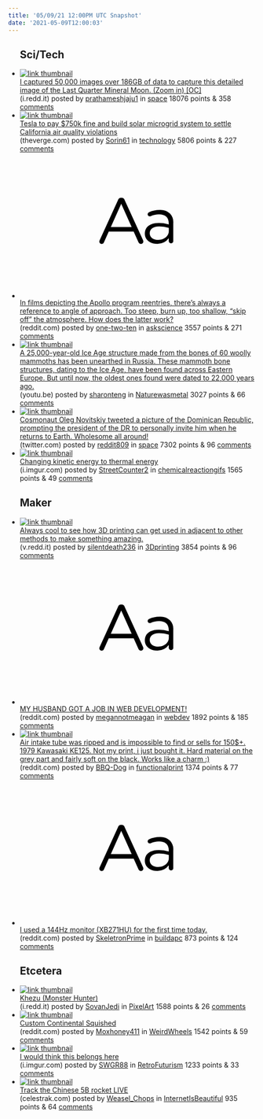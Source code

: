 ```yaml
---
title: '05/09/21 12:00PM UTC Snapshot'
date: '2021-05-09T12:00:03'
---
```

<ul>
<h2>Sci/Tech</h2>

<li><a href='https://i.redd.it/8u2f80c1tzx61.png'><img src='https://b.thumbs.redditmedia.com/38lBO3nTRY085kK4yJvMKZuMn_kMK8dU5DoUAgPVqWk.jpg' alt='link thumbnail'></a><div><div class='linkTitle'><a href='https://i.redd.it/8u2f80c1tzx61.png'>I captured 50,000 images over 186GB of data to capture this detailed image of the Last Quarter Mineral Moon. (Zoom in) [OC]</a></div>(i.redd.it) posted by <a href='https://www.reddit.com/user/prathameshjaju1'>prathameshjaju1</a> in <a href='https://www.reddit.com/r/space'>space</a> 18076 points & 358 <a href='https://www.reddit.com/r/space/comments/n82rft/i_captured_50000_images_over_186gb_of_data_to/'>comments</a></div></li>

<li><a href='https://www.theverge.com/2021/5/8/22426190/tesla-fine-build-microgrid-system-settle-california-air-quality-violations'><img src='https://a.thumbs.redditmedia.com/ygElevLJt_Ck7sw0cTM9KnGpRSX-JHuLjXusn7Vckk4.jpg' alt='link thumbnail'></a><div><div class='linkTitle'><a href='https://www.theverge.com/2021/5/8/22426190/tesla-fine-build-microgrid-system-settle-california-air-quality-violations'>Tesla to pay $750k fine and build solar microgrid system to settle California air quality violations</a></div>(theverge.com) posted by <a href='https://www.reddit.com/user/Sorin61'>Sorin61</a> in <a href='https://www.reddit.com/r/technology'>technology</a> 5806 points & 227 <a href='https://www.reddit.com/r/technology/comments/n7vm89/tesla_to_pay_750k_fine_and_build_solar_microgrid/'>comments</a></div></li>

<li><a href='https://www.reddit.com/r/askscience/comments/n7pfo2/in_films_depicting_the_apollo_program_reentries/'><svg version='1.1' viewBox='-34 -12 104 64' preserveAspectRatio='xMidYMid slice' xmlns='http://www.w3.org/2000/svg' xmlns:xlink='http://www.w3.org/1999/xlink'>
    <title>text link thumbnail</title>
    <path d='M12.19,8.84a1.45,1.45,0,0,0-1.4-1h-.12a1.46,1.46,0,0,0-1.42,1L1.14,26.56a1.29,1.29,0,0,0-.14.59,1,1,0,0,0,1,1,1.12,1.12,0,0,0,1.08-.77l2.08-4.65h11l2.08,4.59a1.24,1.24,0,0,0,1.12.83,1.08,1.08,0,0,0,1.08-1.08,1.64,1.64,0,0,0-.14-.57ZM6.08,20.71l4.59-10.22,4.6,10.22Z'>
    </path>
    <path d='M32.24,14.78A6.35,6.35,0,0,0,27.6,13.2a11.36,11.36,0,0,0-4.7,1,1,1,0,0,0-.58.89,1,1,0,0,0,.94.92,1.23,1.23,0,0,0,.39-.08,8.87,8.87,0,0,1,3.72-.81c2.7,0,4.28,1.33,4.28,3.92v.5a15.29,15.29,0,0,0-4.42-.61c-3.64,0-6.14,1.61-6.14,4.64v.05c0,2.95,2.7,4.48,5.37,4.48a6.29,6.29,0,0,0,5.19-2.48V26.9a1,1,0,0,0,1,1,1,1,0,0,0,1-1.06V19A5.71,5.71,0,0,0,32.24,14.78Zm-.56,7.7c0,2.28-2.17,3.89-4.81,3.89-1.94,0-3.61-1.06-3.61-2.86v-.06c0-1.8,1.5-3,4.2-3a15.2,15.2,0,0,1,4.22.61Z'>
    </path>
    </svg></a><div><div class='linkTitle'><a href='https://www.reddit.com/r/askscience/comments/n7pfo2/in_films_depicting_the_apollo_program_reentries/'>In films depicting the Apollo program reentries, there’s always a reference to angle of approach. Too steep, burn up, too shallow, “skip off” the atmosphere. How does the latter work?</a></div>(reddit.com) posted by <a href='https://www.reddit.com/user/one-two-ten'>one-two-ten</a> in <a href='https://www.reddit.com/r/askscience'>askscience</a> 3557 points & 271 <a href='https://www.reddit.com/r/askscience/comments/n7pfo2/in_films_depicting_the_apollo_program_reentries/'>comments</a></div></li>

<li><a href='https://youtu.be/WWvTPf-imuQ'><img src='https://b.thumbs.redditmedia.com/5UqJS5050xqXPf2JedcZ9LcYkkNWTYE0CVPsPiMoqXc.jpg' alt='link thumbnail'></a><div><div class='linkTitle'><a href='https://youtu.be/WWvTPf-imuQ'>A 25,000-year-old Ice Age structure made from the bones of 60 woolly mammoths has been unearthed in Russia. These mammoth bone structures, dating to the Ice Age, have been found across Eastern Europe. But until now, the oldest ones found were dated to 22,000 years ago.</a></div>(youtu.be) posted by <a href='https://www.reddit.com/user/sharonteng'>sharonteng</a> in <a href='https://www.reddit.com/r/Naturewasmetal'>Naturewasmetal</a> 3027 points & 66 <a href='https://www.reddit.com/r/Naturewasmetal/comments/n7oalh/a_25000yearold_ice_age_structure_made_from_the/'>comments</a></div></li>

<li><a href='https://twitter.com/luisabinader/status/1391103586633981959'><img src='https://b.thumbs.redditmedia.com/XZC_2HyaMNL6UBX4LarnZErL2Sw4Jt7nfYW37iCuynk.jpg' alt='link thumbnail'></a><div><div class='linkTitle'><a href='https://twitter.com/luisabinader/status/1391103586633981959'>Cosmonaut Oleg Novitskiy tweeted a picture of the Dominican Republic, prompting the president of the DR to personally invite him when he returns to Earth. Wholesome all around!</a></div>(twitter.com) posted by <a href='https://www.reddit.com/user/reddit809'>reddit809</a> in <a href='https://www.reddit.com/r/space'>space</a> 7302 points & 96 <a href='https://www.reddit.com/r/space/comments/n7y9z9/cosmonaut_oleg_novitskiy_tweeted_a_picture_of_the/'>comments</a></div></li>

<li><a href='https://i.imgur.com/T5lzxgA.gif'><img src='https://b.thumbs.redditmedia.com/m6qH3bd5Napeko68ZF1dP0DcZSvYVB77OHTtEUQDJWI.jpg' alt='link thumbnail'></a><div><div class='linkTitle'><a href='https://i.imgur.com/T5lzxgA.gif'>Changing kinetic energy to thermal energy</a></div>(i.imgur.com) posted by <a href='https://www.reddit.com/user/StreetCounter2'>StreetCounter2</a> in <a href='https://www.reddit.com/r/chemicalreactiongifs'>chemicalreactiongifs</a> 1565 points & 49 <a href='https://www.reddit.com/r/chemicalreactiongifs/comments/n80bx2/changing_kinetic_energy_to_thermal_energy/'>comments</a></div></li>

<h2>Maker</h2>

<li><a href='https://v.redd.it/lgy73cxtgvx61'><img src='https://b.thumbs.redditmedia.com/hrhvZjpCtMQhQ0sdLOgpTXkUB2b_tW1Kj1Oy6VeUO4U.jpg' alt='link thumbnail'></a><div><div class='linkTitle'><a href='https://v.redd.it/lgy73cxtgvx61'>Always cool to see how 3D printing can get used in adjacent to other methods to make something amazing.</a></div>(v.redd.it) posted by <a href='https://www.reddit.com/user/silentdeath236'>silentdeath236</a> in <a href='https://www.reddit.com/r/3Dprinting'>3Dprinting</a> 3854 points & 96 <a href='https://www.reddit.com/r/3Dprinting/comments/n7rsiu/always_cool_to_see_how_3d_printing_can_get_used/'>comments</a></div></li>

<li><a href='https://www.reddit.com/r/webdev/comments/n7rn1a/my_husband_got_a_job_in_web_development/'><svg version='1.1' viewBox='-34 -12 104 64' preserveAspectRatio='xMidYMid slice' xmlns='http://www.w3.org/2000/svg' xmlns:xlink='http://www.w3.org/1999/xlink'>
    <title>text link thumbnail</title>
    <path d='M12.19,8.84a1.45,1.45,0,0,0-1.4-1h-.12a1.46,1.46,0,0,0-1.42,1L1.14,26.56a1.29,1.29,0,0,0-.14.59,1,1,0,0,0,1,1,1.12,1.12,0,0,0,1.08-.77l2.08-4.65h11l2.08,4.59a1.24,1.24,0,0,0,1.12.83,1.08,1.08,0,0,0,1.08-1.08,1.64,1.64,0,0,0-.14-.57ZM6.08,20.71l4.59-10.22,4.6,10.22Z'>
    </path>
    <path d='M32.24,14.78A6.35,6.35,0,0,0,27.6,13.2a11.36,11.36,0,0,0-4.7,1,1,1,0,0,0-.58.89,1,1,0,0,0,.94.92,1.23,1.23,0,0,0,.39-.08,8.87,8.87,0,0,1,3.72-.81c2.7,0,4.28,1.33,4.28,3.92v.5a15.29,15.29,0,0,0-4.42-.61c-3.64,0-6.14,1.61-6.14,4.64v.05c0,2.95,2.7,4.48,5.37,4.48a6.29,6.29,0,0,0,5.19-2.48V26.9a1,1,0,0,0,1,1,1,1,0,0,0,1-1.06V19A5.71,5.71,0,0,0,32.24,14.78Zm-.56,7.7c0,2.28-2.17,3.89-4.81,3.89-1.94,0-3.61-1.06-3.61-2.86v-.06c0-1.8,1.5-3,4.2-3a15.2,15.2,0,0,1,4.22.61Z'>
    </path>
    </svg></a><div><div class='linkTitle'><a href='https://www.reddit.com/r/webdev/comments/n7rn1a/my_husband_got_a_job_in_web_development/'>MY HUSBAND GOT A JOB IN WEB DEVELOPMENT!</a></div>(reddit.com) posted by <a href='https://www.reddit.com/user/megannotmeagan'>megannotmeagan</a> in <a href='https://www.reddit.com/r/webdev'>webdev</a> 1892 points & 185 <a href='https://www.reddit.com/r/webdev/comments/n7rn1a/my_husband_got_a_job_in_web_development/'>comments</a></div></li>

<li><a href='https://www.reddit.com/gallery/n7omy1'><img src='https://b.thumbs.redditmedia.com/9q0rZgNYg_mgAHuyF7RLNQfRdqNijf9aJtHTnv_skCk.jpg' alt='link thumbnail'></a><div><div class='linkTitle'><a href='https://www.reddit.com/gallery/n7omy1'>Air intake tube was ripped and is impossible to find or sells for 150$+. 1979 Kawasaki KE125. Not my print, i just bought it. Hard material on the grey part and fairly soft on the black. Works like a charm :)</a></div>(reddit.com) posted by <a href='https://www.reddit.com/user/BBQ-Dog'>BBQ-Dog</a> in <a href='https://www.reddit.com/r/functionalprint'>functionalprint</a> 1374 points & 77 <a href='https://www.reddit.com/r/functionalprint/comments/n7omy1/air_intake_tube_was_ripped_and_is_impossible_to/'>comments</a></div></li>

<li><a href='https://www.reddit.com/r/buildapc/comments/n7qzv5/i_used_a_144hz_monitor_xb271hu_for_the_first_time/'><svg version='1.1' viewBox='-34 -12 104 64' preserveAspectRatio='xMidYMid slice' xmlns='http://www.w3.org/2000/svg' xmlns:xlink='http://www.w3.org/1999/xlink'>
    <title>text link thumbnail</title>
    <path d='M12.19,8.84a1.45,1.45,0,0,0-1.4-1h-.12a1.46,1.46,0,0,0-1.42,1L1.14,26.56a1.29,1.29,0,0,0-.14.59,1,1,0,0,0,1,1,1.12,1.12,0,0,0,1.08-.77l2.08-4.65h11l2.08,4.59a1.24,1.24,0,0,0,1.12.83,1.08,1.08,0,0,0,1.08-1.08,1.64,1.64,0,0,0-.14-.57ZM6.08,20.71l4.59-10.22,4.6,10.22Z'>
    </path>
    <path d='M32.24,14.78A6.35,6.35,0,0,0,27.6,13.2a11.36,11.36,0,0,0-4.7,1,1,1,0,0,0-.58.89,1,1,0,0,0,.94.92,1.23,1.23,0,0,0,.39-.08,8.87,8.87,0,0,1,3.72-.81c2.7,0,4.28,1.33,4.28,3.92v.5a15.29,15.29,0,0,0-4.42-.61c-3.64,0-6.14,1.61-6.14,4.64v.05c0,2.95,2.7,4.48,5.37,4.48a6.29,6.29,0,0,0,5.19-2.48V26.9a1,1,0,0,0,1,1,1,1,0,0,0,1-1.06V19A5.71,5.71,0,0,0,32.24,14.78Zm-.56,7.7c0,2.28-2.17,3.89-4.81,3.89-1.94,0-3.61-1.06-3.61-2.86v-.06c0-1.8,1.5-3,4.2-3a15.2,15.2,0,0,1,4.22.61Z'>
    </path>
    </svg></a><div><div class='linkTitle'><a href='https://www.reddit.com/r/buildapc/comments/n7qzv5/i_used_a_144hz_monitor_xb271hu_for_the_first_time/'>I used a 144Hz monitor (XB271HU) for the first time today.</a></div>(reddit.com) posted by <a href='https://www.reddit.com/user/SkeletronPrime'>SkeletronPrime</a> in <a href='https://www.reddit.com/r/buildapc'>buildapc</a> 873 points & 124 <a href='https://www.reddit.com/r/buildapc/comments/n7qzv5/i_used_a_144hz_monitor_xb271hu_for_the_first_time/'>comments</a></div></li>

<h2>Etcetera</h2>

<li><a href='https://i.redd.it/ejtuumtcezx61.gif'><img src='https://a.thumbs.redditmedia.com/_PoP5tD8nGcx7Z3IPQ9T0PA7kr4ZwbbJlsifSw6gdj4.jpg' alt='link thumbnail'></a><div><div class='linkTitle'><a href='https://i.redd.it/ejtuumtcezx61.gif'>Khezu (Monster Hunter)</a></div>(i.redd.it) posted by <a href='https://www.reddit.com/user/SovanJedi'>SovanJedi</a> in <a href='https://www.reddit.com/r/PixelArt'>PixelArt</a> 1588 points & 26 <a href='https://www.reddit.com/r/PixelArt/comments/n819ly/khezu_monster_hunter/'>comments</a></div></li>

<li><a href='https://www.reddit.com/gallery/n7zhp4'><img src='https://a.thumbs.redditmedia.com/LgIXCYg1wsWnyn9vheMB4TVaFiHTkb2neSYcgLr_PE0.jpg' alt='link thumbnail'></a><div><div class='linkTitle'><a href='https://www.reddit.com/gallery/n7zhp4'>Custom Continental Squished</a></div>(reddit.com) posted by <a href='https://www.reddit.com/user/Moxhoney411'>Moxhoney411</a> in <a href='https://www.reddit.com/r/WeirdWheels'>WeirdWheels</a> 1542 points & 59 <a href='https://www.reddit.com/r/WeirdWheels/comments/n7zhp4/custom_continental_squished/'>comments</a></div></li>

<li><a href='https://i.imgur.com/Vttr4Q7.gif'><img src='https://b.thumbs.redditmedia.com/ADyvUCx_TgRXVy5fMsdL_iurn_Oc6ut13HnGPWZJpYc.jpg' alt='link thumbnail'></a><div><div class='linkTitle'><a href='https://i.imgur.com/Vttr4Q7.gif'>I would think this belongs here</a></div>(i.imgur.com) posted by <a href='https://www.reddit.com/user/SWGR88'>SWGR88</a> in <a href='https://www.reddit.com/r/RetroFuturism'>RetroFuturism</a> 1233 points & 33 <a href='https://www.reddit.com/r/RetroFuturism/comments/n82s1l/i_would_think_this_belongs_here/'>comments</a></div></li>

<li><a href='https://celestrak.com/'><img src='https://b.thumbs.redditmedia.com/qmATeEyZkkgfX453UarvISL1ipVEDFq1JwQA-DqHdWA.jpg' alt='link thumbnail'></a><div><div class='linkTitle'><a href='https://celestrak.com/'>Track the Chinese 5B rocket LIVE</a></div>(celestrak.com) posted by <a href='https://www.reddit.com/user/Weasel_Chops'>Weasel_Chops</a> in <a href='https://www.reddit.com/r/InternetIsBeautiful'>InternetIsBeautiful</a> 935 points & 64 <a href='https://www.reddit.com/r/InternetIsBeautiful/comments/n840dr/track_the_chinese_5b_rocket_live/'>comments</a></div></li>

</ul>
